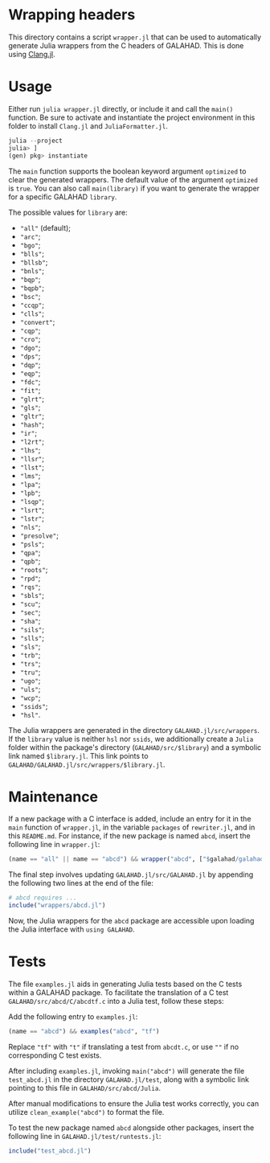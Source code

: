 # Wrapping headers

This directory contains a script `wrapper.jl` that can be used to
automatically generate Julia wrappers from the C headers of GALAHAD.
This is done using [Clang.jl](https://github.com/JuliaInterop/Clang.jl).

# Usage

Either run `julia wrapper.jl` directly, or include it and call the
`main()` function.  Be sure to activate and instantiate the project
environment in this folder to install `Clang.jl` and
`JuliaFormatter.jl`.
```julia
julia --project
julia> ]
(gen) pkg> instantiate
```

The `main` function supports the boolean keyword argument `optimized` to
clear the generated wrappers.  The default value of the argument
`optimized` is `true`.  You can also call `main(library)` if you want to
generate the wrapper for a specific GALAHAD `library`.

The possible values for `library` are:
- `"all"` (default);
- `"arc"`;
- `"bgo"`;
- `"blls"`;
- `"bllsb"`;
- `"bnls"`;
- `"bqp"`;
- `"bqpb"`;
- `"bsc"`;
- `"ccqp"`;
- `"clls"`;
- `"convert"`;
- `"cqp"`;
- `"cro"`;
- `"dgo"`;
- `"dps"`;
- `"dqp"`;
- `"eqp"`;
- `"fdc"`;
- `"fit"`;
- `"glrt"`;
- `"gls"`;
- `"gltr"`;
- `"hash"`;
- `"ir"`;
- `"l2rt"`;
- `"lhs"`;
- `"llsr"`;
- `"llst"`;
- `"lms"`;
- `"lpa"`;
- `"lpb"`;
- `"lsqp"`;
- `"lsrt"`;
- `"lstr"`;
- `"nls"`;
- `"presolve"`;
- `"psls"`;
- `"qpa"`;
- `"qpb"`;
- `"roots"`;
- `"rpd"`;
- `"rqs"`;
- `"sbls"`;
- `"scu"`;
- `"sec"`;
- `"sha"`;
- `"sils"`;
- `"slls"`;
- `"sls"`;
- `"trb"`;
- `"trs"`;
- `"tru"`;
- `"ugo"`;
- `"uls"`;
- `"wcp"`;
- `"ssids"`;
- `"hsl"`.

The Julia wrappers are generated in the directory `GALAHAD.jl/src/wrappers`.
If the `library` value is neither `hsl` nor `ssids`, we additionally create
a `Julia` folder within the package's directory (`GALAHAD/src/$library`) and
a symbolic link named `$library.jl`.
This link points to `GALAHAD/GALAHAD.jl/src/wrappers/$library.jl`.

# Maintenance

If a new package with a C interface is added, include an entry for it in
the `main` function of `wrapper.jl`, in the variable `packages` of
`rewriter.jl`, and in this `README.md`.  For instance, if the new
package is named `abcd`, insert the following line in `wrapper.jl`:

```julia
(name == "all" || name == "abcd") && wrapper("abcd", ["$galahad/galahad_abcd.h"], optimized)
```

The final step involves updating `GALAHAD.jl/src/GALAHAD.jl` by
appending the following two lines at the end of the file:

```julia
# abcd requires ...
include("wrappers/abcd.jl")
```

Now, the Julia wrappers for the `abcd` package are accessible upon
loading the Julia interface with `using GALAHAD`.

# Tests

The file `examples.jl` aids in generating Julia tests based on the
C tests within a GALAHAD package. To facilitate the translation of a C
test `GALAHAD/src/abcd/C/abcdtf.c` into a Julia test, follow these steps:

Add the following entry to `examples.jl`:

```julia
(name == "abcd") && examples("abcd", "tf")
```

Replace `"tf"` with `"t"` if translating a test from `abcdt.c`, or use `""` if no corresponding C test exists.

After including `examples.jl`, invoking `main("abcd")` will generate the file `test_abcd.jl` in the
directory `GALAHAD.jl/test`, along with a symbolic link pointing to this file in `GALAHAD/src/abcd/Julia`.

After manual modifications to ensure the Julia test works correctly, you can utilize `clean_example("abcd")`
to format the file.

To test the new package named `abcd` alongside other packages, insert the following line in `GALAHAD.jl/test/runtests.jl`:

```julia
include("test_abcd.jl")
```
